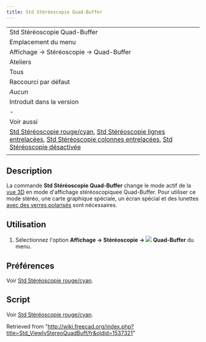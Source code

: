 ```yaml
---
title: Std Stéréoscopie Quad-Buffer
---
```

|  |
| --- |
| Std Stéréoscopie Quad-Buffer |
| Emplacement du menu |
| Affichage → Stéréoscopie → Quad-Buffer |
| Ateliers |
| Tous |
| Raccourci par défaut |
| *Aucun* |
| Introduit dans la version |
| - |
| Voir aussi |
| [Std Stéréoscopie rouge/cyan](/Std_ViewIvStereoRedGreen/fr "Std ViewIvStereoRedGreen/fr"), [Std Stéréoscopie lignes entrelacées](/Std_ViewIvStereoInterleavedRows/fr "Std ViewIvStereoInterleavedRows/fr"), [Std Stéréoscopie colonnes entrelacées](/Std_ViewIvStereoInterleavedColumns/fr "Std ViewIvStereoInterleavedColumns/fr"), [Std Stéréoscopie désactivée](/Std_ViewIvStereoOff/fr "Std ViewIvStereoOff/fr") |
|  |

## Description

La commande **Std Stéréoscopie Quad-Buffer** change le mode actif de la [vue 3D](/3D_view/fr "3D view/fr") en mode d'affichage stéréoscopiquee Quad-Buffer. Pour utiliser ce mode stéréo, une carte graphique spéciale, un écran spécial et des lunettes [avec des verres polarisés](https://en.wikipedia.org/wiki/Polarized_3D_system) sont nécessaires.

## Utilisation

1. Sélectionnez l'option **Affichage → Stéréoscopie → ![](/images/Std_ViewIvStereoQuadBuff.svg) Quad-Buffer** du menu.

## Préférences

Voir [Std Stéréoscopie rouge/cyan](/Std_ViewIvStereoRedGreen/fr#Préférences "Std ViewIvStereoRedGreen/fr").

## Script

Voir [Std Stéréoscopie rouge/cyan](/Std_ViewIvStereoRedGreen/fr#Script "Std ViewIvStereoRedGreen/fr").

Retrieved from "<http://wiki.freecad.org/index.php?title=Std_ViewIvStereoQuadBuff/fr&oldid=1537321>"